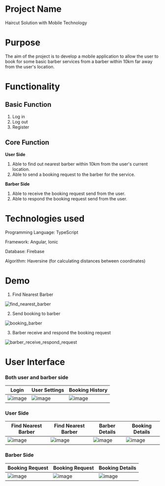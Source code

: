 # Project Name
Haircut Solution with Mobile Technology

# Purpose
The aim of the project is to develop a mobile application to allow the user to book for some basic barber services from a barber within 10km far away from the user's location.

# Functionality
## Basic Function
1. Log in
2. Log out
3. Register

## Core Function

**User Side**
1. Able to find out nearest barber within 10km from the user's current location.
2. Able to send a booking request to the barber for the service.

**Barber Side**
1. Able to receive the booking request send from the user.
2. Able to respond the booking request send from the user.

# Technologies used
Programming Language: TypeScript

Framework: Angular, Ionic

Database: Firebase

Algorithm: Haversine (for calculating distances between coordinates)

# Demo
1. Find Nearest Barber

![find_nearest_barber](https://github.com/schong91/FYP-Haircut-Solution/assets/135227002/99096a97-4bb7-45ed-9944-69b1dd79fab1)

2. Send booking to barber
   
![booking_barber](https://github.com/schong91/FYP-Haircut-Solution/assets/135227002/1086ff89-8331-436e-b787-4fd1543a536f)

3. Barber receive and respond the booking request

![barber_receive_respond_request](https://github.com/schong91/FYP-Haircut-Solution/assets/135227002/98d4fdbd-f78a-493f-b81e-7dfe37353325)

# User Interface
### Both user and barber side
|Login|User Settings|Booking History|
|---|---|---|
|![image](https://github.com/schong91/FYP-Haircut-Solution/assets/135227002/cf6b432a-4fb9-4ec3-9bcf-413562c03370)|![image](https://github.com/schong91/FYP-Haircut-Solution/assets/135227002/4d031227-01d6-41d2-abc6-5242a3846134)|![image](https://github.com/schong91/FYP-Haircut-Solution/assets/135227002/d3a91b0b-5072-43b1-9330-c3a675994636)|

### User Side
|Find Nearest Barber|Find Nearest Barber|Barber Details|Booking Details|
|---|---|---|---|
|![image](https://github.com/schong91/FYP-Haircut-Solution/assets/135227002/87b4e480-92f1-45fe-a160-6b8b17e31c19)|![image](https://github.com/schong91/FYP-Haircut-Solution/assets/135227002/038c53fc-edfa-4b23-bfb1-fa67f579a37d)|![image](https://github.com/schong91/FYP-Haircut-Solution/assets/135227002/b59ac5e3-47d3-444b-a0fc-3532d28b2980)|![image](https://github.com/schong91/FYP-Haircut-Solution/assets/135227002/5eb2be84-7899-46bd-b5c0-d961e7da5392)|


### Barber Side
|Booking Request|Booking Request|Booking Details|
|---|---|---|
|![image](https://github.com/schong91/FYP-Haircut-Solution/assets/135227002/6bae0ee3-960e-41a9-98f1-d232cc44705b)|![image](https://github.com/schong91/FYP-Haircut-Solution/assets/135227002/6823a125-f18b-4ec2-8cf0-0004dc3b7bc4)|![image](https://github.com/schong91/FYP-Haircut-Solution/assets/135227002/c8279576-5a41-4489-8832-e994e6ff0be9)|





